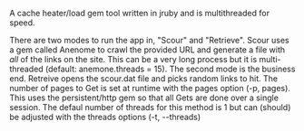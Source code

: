 A cache heater/load gem tool written in jruby and is multithreaded for speed.

There are two modes to run the app in, "Scour" and "Retrieve".  Scour uses a gem called Anenome to crawl the provided URL and generate a file with *all* of the links on the site.  This can be a very long process but it is multi-threaded (default: anemone.threads = 15).  The second mode is the business end.  Retreive opens the scour.dat file and picks random links to hit.  The number of pages to Get is set at runtime with the pages option (-p, pages).  This uses the persistent/http gem so that all Gets are done over a single session. The defaul number of threads for this method is 1 but can (should) be adjusted with the threads options (-t, --threads) 
